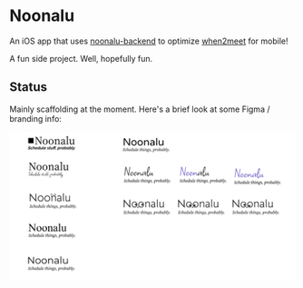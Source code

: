 
# Noonalu

An iOS app that uses [noonalu-backend](https://github.com/peterkos/noonalu-backend) to optimize [when2meet](https://www.when2meet.com/) for mobile!

A fun side project. Well, hopefully fun.

## Status

Mainly scaffolding at the moment. Here's a brief look at some Figma / branding info:

<img src="./.github/branding-preview.png" />


